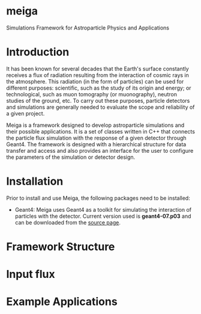 # meiga
Simulations Framework for Astroparticle Physics and Applications

# Introduction

It has been known for several decades that the Earth's surface constantly receives a flux of radiation resulting from the interaction of cosmic rays in the atmosphere. This radiation (in the form of particles) can be used for different purposes: scientific, such as the study of its origin and energy; or technological, such as muon tomography (or muonography), neutron studies of the ground, etc. To carry out these purposes, particle detectors and simulations are generally needed to evaluate the scope and reliability of a given project.

Meiga is a framework designed to develop astroparticle simulations and their possible applications. It is a set of classes written in C++ that connects the particle flux simulation with the response of a given detector through Geant4. The framework is designed with a hierarchical structure for data transfer and access and also provides an interface for the user to configure the parameters of the simulation or detector design.

# Installation

Prior to install and use Meiga, the following packages need to be installed:
- Geant4:
  Meiga uses Geant4 as a toolkit for simulating the interaction of particles with the detector. Current version used is **geant4-07.p03** and can be downloaded from the [source page](https://geant4.web.cern.ch/support/download_archive).

# Framework Structure

# Input flux

# Example Applications
